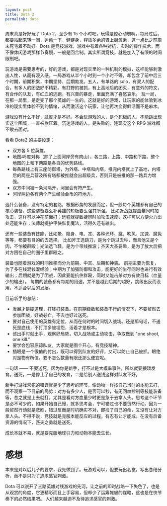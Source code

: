 ```yaml
---
layout: post
title: Dota 2
permalink: dota
---
```


周末真是好好玩了 Dota 2，至少有 15 个小时吧，玩得是惊心动魄啊。每局过后，都要站起来转一圈，运动一下，健健身，释放多余的肾上腺激素，这一点比之前周末死宅着不动好。Dota 是竞技游戏，游戏中有着各种对抗，实时的操作技术，而不像休闲游戏那样节奏慢，一般是回合制。其实所谓竞技，就是加入了有限的时间限制吧。

玩游戏是需要思考的，好的游戏，都是对现实里的一种机制的模拟，这样能够刺激出人性，从而有浸入感。一局游戏从半个小时到一个小时不等，却包含了前中后三个时期，前期积累，中期坚持，后期勃发。五人，有单路的 solo，有双人的配合，有多人的团战好不精彩。有打野的被抓，有上高地后的团灭，有意外的符文，有合作的队友，有红血的逃跑，有兴奋的暴走，里面充满了喜怒哀乐。
玩一局，在那一局里，是走完了那个英雄的一生的。这就是好的游戏，让玩家的能体验到冰冷的现实里体验不到的情绪，从而激活这个玩家，让他再次变得鲜活而不是麻木。

游戏没有什么不好，过度才是不好。不会玩游戏的人，是个死板的人，不能跳出现实这个围城，一直被欺压着。沉迷游戏的人，是失败的，连现实这个 RPG 游戏都不敢去面对。



看看 Dota2 的主要设定：

- 双方各 5 位英雄。
- 地图45度对称（除了上面河岸旁有肉山），各三路，上路、中路和下路。整个地图的上和下两路是各自的优势路线。
- 每条路线上有三座防御塔，为外塔、中塔和内塔，推完内塔就上了高地，内塔后的两座兵营及所有塔都被推就会出超级兵，否则只是被推的那一路兵力增强。
- 双方中间被一条河隔开，河里会有符产生。
- 河岸两边各有两个产生经验金币的符地方。


选什么装备，没有特定的套路，根据形势的发展而定，但一般每个英雄都有自己的核心装备，这些装备要么补英雄的短板要么强其所强。
比如近战就提血量同时加攻击，这样可以冲在前面打；远程就提敏捷同时加攻击速度，这样可以方便火力出处还能生存；法师就提护甲快恢复魔法，活得久还有输出。

还有一些装备有技能，比如晕、隐身、电、冻、各种光环、跳、吹风、加速、魔免等等，都要有目的的去选择。
比如斧王选跳刀，是为个跳过去秒，而且他又是个肉，不怕被群殴；光法选飞鞋，是为个带线推波；齐天大圣要晕，是为了放大后把对方困在自己的圈子里群殴之。

装备也随着游戏的时间推移而分为前期、中其、后期和神装。
前期主要为恢复，为了多在线混钱混经验；中期为了加强防御和攻击，能更好的生存同时也进行有效输出；后期就是为了团战，因此要能抗住群殴，同时又能击杀对方有效目标（血量少的输出）。
每期的装备都有每期的用途，并不是越到后期的越好，跳级出反而没用，不适合以后的发展。



目前新手的总结：

- 发展才是硬道理，打钱打装备。在前期级数和装备不行的情况下，不要贸然去参加团战，好战必亡，不去也好过送死。
- 要对自己使用的英雄有定位，从而在何时的时间切入战场。还是那句话，不送死是底线，不打顶多被埋怨，活着才是根本。
- 该出手时就出手，观察好局势，切入战场或主动攻击，争取做到 "one shoot, one kill."
- 要学会包容原谅队友，大家就是图个开心，有竞技精神。
- 插眼是一个很值的付出，既可以得到队友的好评，又可以防止自己被抓。眼绝对是物有所值，要不怎么数量有限还那么便宜呢。

一句话 —— 不要送死。因为你是新手，打不过是大概率事件，所以就要猥琐发育。送死，一是停止了自己的发育，二是给别人送钱这样对队友不好。

新手打游戏常犯的错误就是少了思考的环节，像动物一样按自己当时的本能去打，而不观察一下目前的局势：对方有多少人，是否可以秒，有无回血控制等技能装备等，总之就是上去就打，尤其是看对方血量少时更是急于去拿人头。思考这个环节是必不可少的，如果开始自己慢，就多思考会，宁可错过也不要贸然行动。因为一般贸然行动就是悲剧，错过反而是时机确实不对，即捡了自己的命，又没有让对方拿人头。不得不说，竞技就是克服本能反应的过程，有忍有让才能成。在没有后备资源的情况下，匹夫之勇就是送死。

成长本就不易，就是要克服地球引力和动物本能去生长。

# 感想
本来是对以后儿子的要求，我先做到了。玩游戏可以，但要玩出名堂，写出总结分析，而不是只为了追求感官刺激。

Dota 可以说开了三路英雄对线游戏的先河，让之前的即时战略一下失色了，也是从观赏的角度，它更精彩而且上手容易，但却少了运筹帷幄的谋略，这也是在快节奏下的必然结果吧。
人们越来越迫不及待追求感官的刺激。
